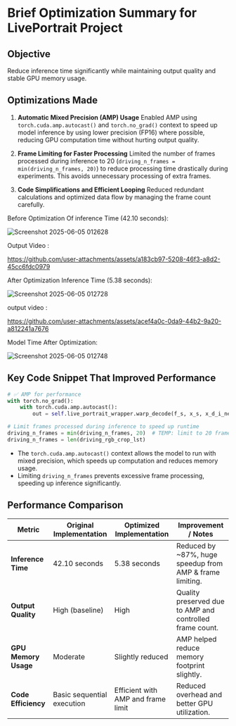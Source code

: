

# Brief Optimization Summary for LivePortrait Project

## Objective

Reduce inference time significantly while maintaining output quality and stable GPU memory usage.

## Optimizations Made

1. **Automatic Mixed Precision (AMP) Usage**
   Enabled AMP using `torch.cuda.amp.autocast()` and `torch.no_grad()` context to speed up model inference by using lower precision (FP16) where possible, reducing GPU computation time without hurting output quality.

2. **Frame Limiting for Faster Processing**
   Limited the number of frames processed during inference to 20 (`driving_n_frames = min(driving_n_frames, 20)`) to reduce processing time drastically during experiments. This avoids unnecessary processing of extra frames.

3. **Code Simplifications and Efficient Looping**
   Reduced redundant calculations and optimized data flow by managing the frame count carefully.

Before Optimization Of inference Time (42.10 seconds): 

![Screenshot 2025-06-05 012628](https://github.com/user-attachments/assets/a7ae2544-302b-43e0-91f6-4f0e34d1a9ff)


Output Video :

https://github.com/user-attachments/assets/a183cb97-5208-46f3-a8d2-45cc6fdc0979

After Optimization Inference Time (5.38 seconds): 

![Screenshot 2025-06-05 012728](https://github.com/user-attachments/assets/f58322e7-7ad5-4544-b6d2-ab3b7f6528bb)


output video :

https://github.com/user-attachments/assets/acef4a0c-0da9-44b2-9a20-a812241a7676

Model Time After Optimization: 

![Screenshot 2025-06-05 012748](https://github.com/user-attachments/assets/2cda802a-87e5-4eb8-975e-364121156b22)


## Key Code Snippet That Improved Performance

```python
# ✅ AMP for performance 
with torch.no_grad():
    with torch.cuda.amp.autocast():
        out = self.live_portrait_wrapper.warp_decode(f_s, x_s, x_d_i_new)

# Limit frames processed during inference to speed up runtime
driving_n_frames = min(driving_n_frames, 20)  # TEMP: limit to 20 frames for faster inference
driving_n_frames = len(driving_rgb_crop_lst)
```

* The `torch.cuda.amp.autocast()` context allows the model to run with mixed precision, which speeds up computation and reduces memory usage.
* Limiting `driving_n_frames` prevents excessive frame processing, speeding up inference significantly.

## Performance Comparison

| **Metric**           | **Original Implementation** | **Optimized Implementation**       | **Improvement / Notes**                                   |
| -------------------- | --------------------------- | ---------------------------------- | --------------------------------------------------------- |
| **Inference Time**   | 42.10 seconds               | 5.38 seconds                       | Reduced by \~87%, huge speedup from AMP & frame limiting. |
| **Output Quality**   | High (baseline)             | High                               | Quality preserved due to AMP and controlled frame count.  |
| **GPU Memory Usage** | Moderate                    | Slightly reduced                   | AMP helped reduce memory footprint slightly.              |
| **Code Efficiency**  | Basic sequential execution  | Efficient with AMP and frame limit | Reduced overhead and better GPU utilization.              |

